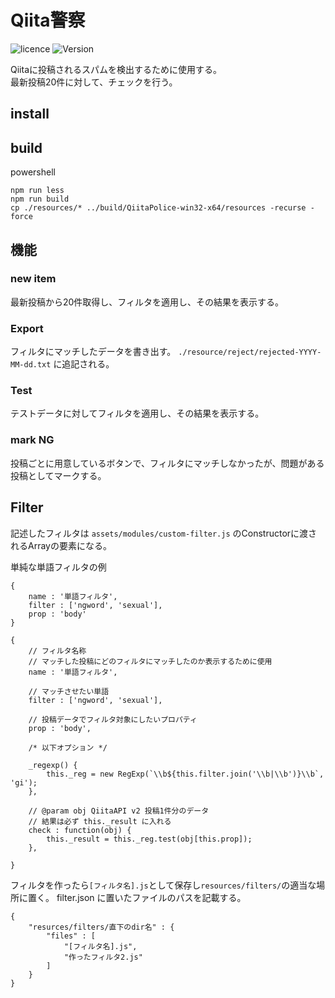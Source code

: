 # Qiita警察

![licence](https://img.shields.io/badge/license-MIT-blue.svg)
![Version](https://img.shields.io/badge/version-0.0.1-blue.svg)

Qiitaに投稿されるスパムを検出するために使用する。  
最新投稿20件に対して、チェックを行う。

## install

## build

powershell

```
npm run less
npm run build
cp ./resources/* ../build/QiitaPolice-win32-x64/resources -recurse -force
```

## 機能

### new item
最新投稿から20件取得し、フィルタを適用し、その結果を表示する。

### Export
フィルタにマッチしたデータを書き出す。
`./resource/reject/rejected-YYYY-MM-dd.txt` に追記される。

### Test
テストデータに対してフィルタを適用し、その結果を表示する。

### mark NG
投稿ごとに用意しているボタンで、フィルタにマッチしなかったが、問題がある投稿としてマークする。


## Filter
記述したフィルタは `assets/modules/custom-filter.js` のConstructorに渡されるArrayの要素になる。

単純な単語フィルタの例
```
{
	name : '単語フィルタ',
	filter : ['ngword', 'sexual'],
	prop : 'body'
}
```

```
{
	// フィルタ名称
	// マッチした投稿にどのフィルタにマッチしたのか表示するために使用
	name : '単語フィルタ',

	// マッチさせたい単語
	filter : ['ngword', 'sexual'],

	// 投稿データでフィルタ対象にしたいプロパティ
	prop : 'body',

	/* 以下オプション */

	_regexp() {
		this._reg = new RegExp(`\\b${this.filter.join('\\b|\\b')}\\b`, 'gi');
	},

	// @param obj QiitaAPI v2 投稿1件分のデータ
	// 結果は必ず this._result に入れる
	check : function(obj) {
		this._result = this._reg.test(obj[this.prop]);
	},

}
```

フィルタを作ったら`[フィルタ名].js`として保存し`resources/filters/`の適当な場所に置く。
filter.json に置いたファイルのパスを記載する。

```
{
	"resurces/filters/直下のdir名" : {
		"files" : [
			"[フィルタ名].js",
			"作ったフィルタ2.js"
		]
	}
}
```
